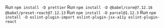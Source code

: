 Run `npm install -D prettier`
Run `npm install -D @babel/core@7.12.16 @babel/preset-react@7.12.13`
Run `npm install -D parcel@1.12.3`
Run `npm install -D eslint-plugin-import eslint-plugin-jsx-a11y eslint-plugin-react`
